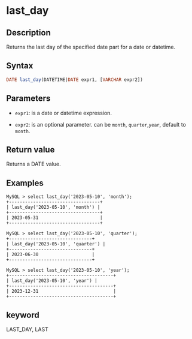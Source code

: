 # last_day

## Description

Returns the last day of the specified date part for a date or datetime.

## Syntax

```SQL
DATE last_day(DATETIME|DATE expr1, [VARCHAR expr2])
```

## Parameters

- `expr1`: is a date or datetime expression.

- `expr2`: is an optional parameter. can be `month`, `quarter`,`year`, default to `month`.

## Return value

Returns a DATE value.

## Examples

```Plain
MySQL > select last_day('2023-05-10', 'month');
+----------------------------------+
| last_day('2023-05-10', 'month') |
+----------------------------------+
| 2023-05-31                       |
+----------------------------------+

MySQL > select last_day('2023-05-10', 'quarter');
+-------------------------------+
| last_day('2023-05-10', 'quarter') |
+-------------------------------+
| 2023-06-30                    |
+-------------------------------+

MySQL > select last_day('2023-05-10', 'year');
+---------------------------------------+
| last_day('2023-05-10', 'year') |
+---------------------------------------+
| 2023-12-31                            |
+---------------------------------------+
```

## keyword

LAST_DAY, LAST
